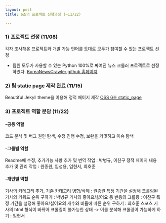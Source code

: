 ```yaml
---
layout: post
title: 6조의 프로젝트 진행과정 (~11/22)

---
```


### 1) 프로젝트 선정 (11/08)
각자 조사해온 프로젝트와 개발 가능 언어를 토대로 모두가 참여할 수 있는 프로젝트 선정
- 팀원 모두가 사용할 수 있는 Python 100%로 짜여진 뉴스 크롤러 프로젝트로 선정하였다.
[KoreaNewsCrawler github 홈페이지](https://github.com/lumyjuwon/KoreaNewsCrawler)

### 2) 팀 static page 제작 완료 (11/15)
Beautiful Jekyll theme을 이용해 정적 페이지 제작
[OSS 6조 static_page](https://20-2-skku-oss.github.io/2020-2-OSS-6/)

### 3) 프로젝트 역할 분담 (11/22)
#### -공통 역할
코드 분석 및 버그 원인 탐색, 수정 진행
수정, 보완을 커밋하고 이슈 탐색
#### -그룹별 역할
Readme에 수정, 추가기능 사항 추가 및 번역 작업 : 박병규, 이찬구
정적 페이지 내용 추가 및 관리 작업 : 원종원, 임성용, 임현서, 최호준
#### -개인별 역할
기사의 카테고리 추가, 기존 카테고리 병합/삭제 : 원종원
특정 기간을 설정해 크롤링된 기사의 키워드 순위 구하기 : 박병규
기사의 좋아요/싫어요 등 반응의 크롤링 : 이찬구
특정 기간을 설정해 좋아요/싫어요의 개수와 비율에 따른 순위 구하기 : 최호준
스포츠 기사의 html 형식이 바뀌어 크롤링이 불가능한 상태 -> 이를 분석해 크롤링이 가능하게 하기 : 임현서
